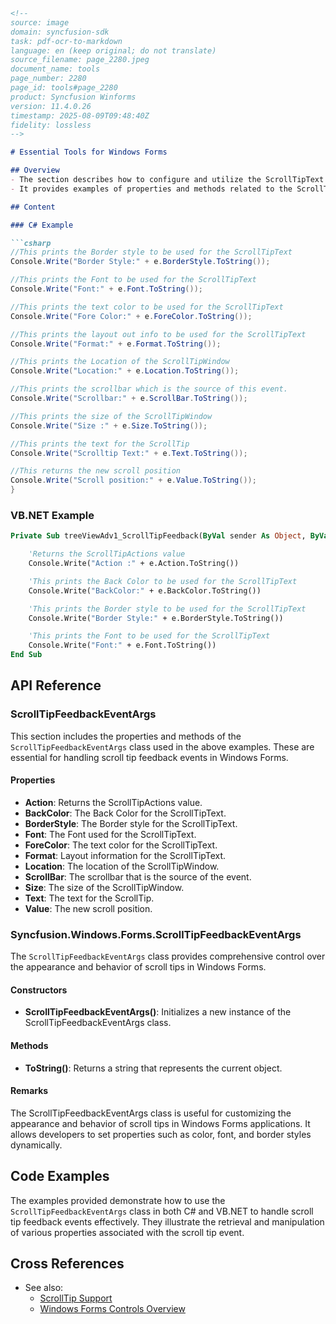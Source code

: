```markdown
<!--
source: image
domain: syncfusion-sdk
task: pdf-ocr-to-markdown
language: en (keep original; do not translate)
source_filename: page_2280.jpeg
document_name: tools
page_number: 2280
page_id: tools#page_2280
product: Syncfusion Winforms
version: 11.4.0.26
timestamp: 2025-08-09T09:48:40Z
fidelity: lossless
-->

# Essential Tools for Windows Forms

## Overview
- The section describes how to configure and utilize the ScrollTipText feature in Windows Forms.
- It provides examples of properties and methods related to the ScrollTip event handling, including Border Style, Font, Fore Color, Layout, Location, ScrollBar, Size, Text, and Scroll position.

## Content

### C# Example

```csharp
//This prints the Border style to be used for the ScrollTipText
Console.Write("Border Style:" + e.BorderStyle.ToString());

//This prints the Font to be used for the ScrollTipText
Console.Write("Font:" + e.Font.ToString());

//This prints the text color to be used for the ScrollTipText
Console.Write("Fore Color:" + e.ForeColor.ToString());

//This prints the layout out info to be used for the ScrollTipText
Console.Write("Format:" + e.Format.ToString());

//This prints the Location of the ScrollTipWindow
Console.Write("Location:" + e.Location.ToString());

//This prints the scrollbar which is the source of this event.
Console.Write("Scrollbar:" + e.ScrollBar.ToString());

//This prints the size of the ScrollTipWindow
Console.Write("Size :" + e.Size.ToString());

//This prints the text for the ScrollTip
Console.Write("Scrolltip Text:" + e.Text.ToString());

//This returns the new scroll position
Console.Write("Scroll position:" + e.Value.ToString());
}
```

### VB.NET Example

```vb
Private Sub treeViewAdv1_ScrollTipFeedback(ByVal sender As Object, ByVal e As Syncfusion.Windows.Forms.ScrollTipFeedbackEventArgs)

    'Returns the ScrollTipActions value
    Console.Write("Action :" + e.Action.ToString())

    'This prints the Back Color to be used for the ScrollTipText
    Console.Write("BackColor:" + e.BackColor.ToString())

    'This prints the Border style to be used for the ScrollTipText
    Console.Write("Border Style:" + e.BorderStyle.ToString())

    'This prints the Font to be used for the ScrollTipText
    Console.Write("Font:" + e.Font.ToString())
End Sub
```

## API Reference

### ScrollTipFeedbackEventArgs

This section includes the properties and methods of the `ScrollTipFeedbackEventArgs` class used in the above examples. These are essential for handling scroll tip feedback events in Windows Forms.

#### Properties
- **Action**: Returns the ScrollTipActions value.
- **BackColor**: The Back Color for the ScrollTipText.
- **BorderStyle**: The Border style for the ScrollTipText.
- **Font**: The Font used for the ScrollTipText.
- **ForeColor**: The text color for the ScrollTipText.
- **Format**: Layout information for the ScrollTipText.
- **Location**: The location of the ScrollTipWindow.
- **ScrollBar**: The scrollbar that is the source of the event.
- **Size**: The size of the ScrollTipWindow.
- **Text**: The text for the ScrollTip.
- **Value**: The new scroll position.

### Syncfusion.Windows.Forms.ScrollTipFeedbackEventArgs

The `ScrollTipFeedbackEventArgs` class provides comprehensive control over the appearance and behavior of scroll tips in Windows Forms.

#### Constructors
- **ScrollTipFeedbackEventArgs()**: Initializes a new instance of the ScrollTipFeedbackEventArgs class.

#### Methods
- **ToString()**: Returns a string that represents the current object.

#### Remarks
The ScrollTipFeedbackEventArgs class is useful for customizing the appearance and behavior of scroll tips in Windows Forms applications. It allows developers to set properties such as color, font, and border styles dynamically.

## Code Examples

The examples provided demonstrate how to use the `ScrollTipFeedbackEventArgs` class in both C# and VB.NET to handle scroll tip feedback events effectively. They illustrate the retrieval and manipulation of various properties associated with the scroll tip event.

## Cross References

- See also:
  - [ScrollTip Support](#scrolltip-support)
  - [Windows Forms Controls Overview](#windows-forms-controls-overview)

<!-- tags: [windows-forms, scrolltip, event-handling, properties, methods] keywords: [ScrollTipFeedbackEventArgs, Border Style, Font, Fore Color, Layout, Location, ScrollBar, Size, Text, Scroll position, Action, BackColor, BorderStyle] -->
```